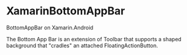 # XamarinBottomAppBar
BottomAppBar on Xamarin.Android

The Bottom App Bar is an extension of Toolbar that supports a shaped background that "cradles" an attached FloatingActionButton. 

